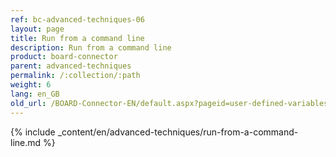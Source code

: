 ```yaml
---
ref: bc-advanced-techniques-06
layout: page
title: Run from a command line
description: Run from a command line
product: board-connector
parent: advanced-techniques
permalink: /:collection/:path
weight: 6
lang: en_GB
old_url: /BOARD-Connector-EN/default.aspx?pageid=user-defined-variables
---
```

{% include _content/en/advanced-techniques/run-from-a-command-line.md %}
